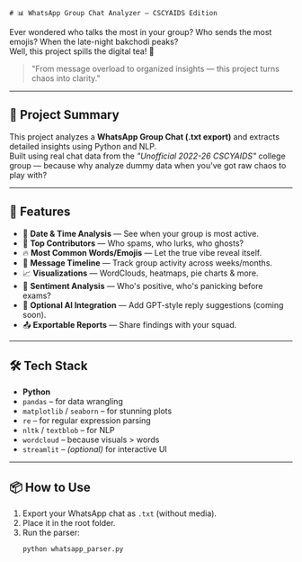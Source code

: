     # 📊 WhatsApp Group Chat Analyzer – CSCYAIDS Edition

Ever wondered who talks the most in your group? Who sends the most emojis? When the late-night bakchodi peaks?  
Well, this project spills the digital tea! 🍵

> "From message overload to organized insights — this project turns chaos into clarity."

---

## 🚀 Project Summary

This project analyzes a **WhatsApp Group Chat (.txt export)** and extracts detailed insights using Python and NLP.  
Built using real chat data from the _"Unofficial 2022-26 CSCYAIDS"_ college group — because why analyze dummy data when you've got raw chaos to play with?

---

## 🎯 Features

- 📅 **Date & Time Analysis** — See when your group is most active.
- 👤 **Top Contributors** — Who spams, who lurks, who ghosts?
- 🔥 **Most Common Words/Emojis** — Let the true vibe reveal itself.
- 💬 **Message Timeline** — Track group activity across weeks/months.
- 📈 **Visualizations** — WordClouds, heatmaps, pie charts & more.
- 🧠 **Sentiment Analysis** — Who's positive, who's panicking before exams?
- 🤖 **Optional AI Integration** — Add GPT-style reply suggestions (coming soon).
- 📤 **Exportable Reports** — Share findings with your squad.

---

## 🛠️ Tech Stack

- **Python**
- `pandas` – for data wrangling  
- `matplotlib` / `seaborn` – for stunning plots  
- `re` – for regular expression parsing  
- `nltk` / `textblob` – for NLP  
- `wordcloud` – because visuals > words  
- `streamlit` – *(optional)* for interactive UI

---

## 📦 How to Use

1. Export your WhatsApp chat as `.txt` (without media).
2. Place it in the root folder.
3. Run the parser:
   ```bash
   python whatsapp_parser.py
